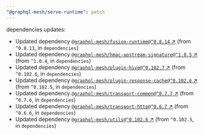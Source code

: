 ```yaml
---
"@graphql-mesh/serve-runtime": patch
---
```

dependencies updates:
  - Updated dependency [`@graphql-mesh/fusion-runtime@^0.8.14` ↗︎](https://www.npmjs.com/package/@graphql-mesh/fusion-runtime/v/0.8.14) (from `^0.8.13`, in `dependencies`)
  - Updated dependency [`@graphql-mesh/hmac-upstream-signature@^1.0.5` ↗︎](https://www.npmjs.com/package/@graphql-mesh/hmac-upstream-signature/v/1.0.5) (from `^1.0.4`, in `dependencies`)
  - Updated dependency [`@graphql-mesh/plugin-hive@^0.102.7` ↗︎](https://www.npmjs.com/package/@graphql-mesh/plugin-hive/v/0.102.7) (from `^0.102.6`, in `dependencies`)
  - Updated dependency [`@graphql-mesh/plugin-response-cache@^0.102.6` ↗︎](https://www.npmjs.com/package/@graphql-mesh/plugin-response-cache/v/0.102.6) (from `^0.102.5`, in `dependencies`)
  - Updated dependency [`@graphql-mesh/transport-common@^0.7.7` ↗︎](https://www.npmjs.com/package/@graphql-mesh/transport-common/v/0.7.7) (from `^0.7.6`, in `dependencies`)
  - Updated dependency [`@graphql-mesh/transport-http@^0.6.7` ↗︎](https://www.npmjs.com/package/@graphql-mesh/transport-http/v/0.6.7) (from `^0.6.6`, in `dependencies`)
  - Updated dependency [`@graphql-mesh/utils@^0.102.6` ↗︎](https://www.npmjs.com/package/@graphql-mesh/utils/v/0.102.6) (from `^0.102.5`, in `dependencies`)
